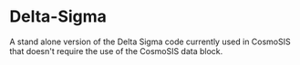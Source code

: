 # Delta-Sigma
A stand alone version of the Delta Sigma code currently used in CosmoSIS that doesn't require the use of the CosmoSIS data block.
